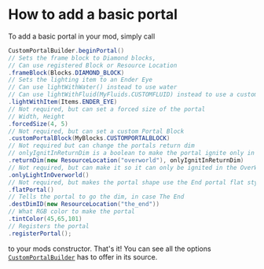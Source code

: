 # How to add a basic portal

To add a basic portal in your mod, simply call

```java
CustomPortalBuilder.beginPortal()
// Sets the frame block to Diamond blocks, 
// Can use registered Block or Resource Location
.frameBlock(Blocks.DIAMOND_BLOCK)
// Sets the lighting item to an Ender Eye
// Can use lightWithWater() instead to use water
// Can use lightWithFluid(MyFluids.CUSTOMFLUID) instead to use a custom Fluid
.lightWithItem(Items.ENDER_EYE)
// Not required, but can set a forced size of the portal
// Width, Height
.forcedSize(4, 5)
// Not required, but can set a custom Portal Block
.customPortalBlock(MyBlocks.CUSTOMPORTALBLOCK)
// Not required but can change the portals return dim
// onlyIgnitInReturnDim is a boolean to make the portal ignite only in the returnDim
.returnDim(new ResourceLocation("overworld"), onlyIgnitInReturnDim)
// Not required, but can make it so it can only be ignited in the OverWorld
.onlyLightInOverworld()
// Not required, but makes the portal shape use the End portal flat style instead
.flatPortal()
// Tells the portal to go the dim, in case The End
.destDimID(new ResourceLocation("the_end"))
// What RGB color to make the portal
.tintColor(45,65,101)
// Registers the portal
.registerPortal(); 
```

to your mods constructor. That's it! You can see all the options [`CustomPortalBuilder`](https://github.com/AzureDoom/customportalapi-reforged/blob/1.20.1/src/main/java/net/kyrptonaught/customportalapi/api/CustomPortalBuilder.java) has to offer in its source.
